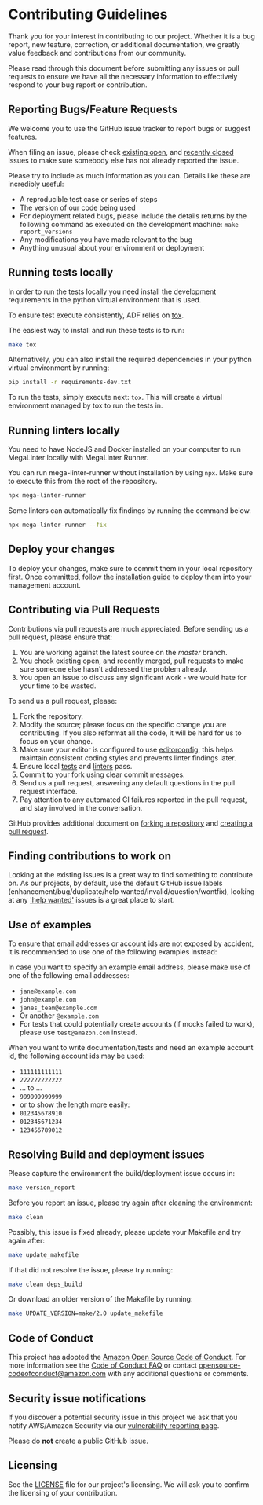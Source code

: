 # Contributing Guidelines

Thank you for your interest in contributing to our project. Whether it is a bug
report, new feature, correction, or additional documentation, we greatly value
feedback and contributions from our community.

Please read through this document before submitting any issues or pull requests
to ensure we have all the necessary information to effectively respond to your
bug report or contribution.

## Reporting Bugs/Feature Requests

We welcome you to use the GitHub issue tracker to report bugs or suggest
features.

When filing an issue, please check
[existing open](https://github.com/awslabs/aws-deployment-framework/issues),
and [recently closed](https://github.com/awslabs/aws-deployment-framework/issues?utf8=%E2%9C%93&q=is%3Aissue%20is%3Aclosed%20)
issues to make sure somebody else has not already reported the issue.

Please try to include as much information as you can.
Details like these are incredibly useful:

- A reproducible test case or series of steps
- The version of our code being used
- For deployment related bugs, please include the details returns by the
  following command as executed on the development machine:
  `make report_versions`
- Any modifications you have made relevant to the bug
- Anything unusual about your environment or deployment

## Running tests locally

In order to run the tests locally you need install the development requirements
in the python virtual environment that is used.

To ensure test execute consistently, ADF relies on
[tox](https://pypi.org/project/tox/).

The easiest way to install and run these tests is to run:

```bash
make tox
```

Alternatively, you can also install the required dependencies in your
python virtual environment by running:

```bash
pip install -r requirements-dev.txt
```

To run the tests, simply execute next: `tox`.
This will create a virtual environment managed by tox to run the tests in.

## Running linters locally

You need to have NodeJS and Docker installed on your computer to run MegaLinter
locally with MegaLinter Runner.

You can run mega-linter-runner without installation by using `npx`.
Make sure to execute this from the root of the repository.

```sh
npx mega-linter-runner
```

Some linters can automatically fix findings by running the command below.

```sh
npx mega-linter-runner --fix
```

## Deploy your changes

To deploy your changes, make sure to commit them in your local repository
first. Once committed, follow the [installation
guide](./docs/installation-guide.md) to deploy them into your management
account.

## Contributing via Pull Requests

Contributions via pull requests are much appreciated.
Before sending us a pull request, please ensure that:

1. You are working against the latest source on the *master* branch.
2. You check existing open, and recently merged, pull requests to make sure
   someone else hasn't addressed the problem already.
3. You open an issue to discuss any significant work - we would hate for your
   time to be wasted.

To send us a pull request, please:

1. Fork the repository.
2. Modify the source; please focus on the specific change you are contributing.
   If you also reformat all the code, it will be hard for us to focus on your
   change.
3. Make sure your editor is configured to use
   [editorconfig](https://editorconfig.org/), this helps maintain consistent
   coding styles and prevents linter findings later.
4. Ensure local [tests](#running-tests-locally) and
   [linters](#running-linters-locally) pass.
5. Commit to your fork using clear commit messages.
6. Send us a pull request, answering any default questions in the pull request
   interface.
7. Pay attention to any automated CI failures reported in the pull request, and
   stay involved in the conversation.

GitHub provides additional document on
[forking a repository](https://help.github.com/articles/fork-a-repo/) and
[creating a pull request](https://help.github.com/articles/creating-a-pull-request/).

## Finding contributions to work on

Looking at the existing issues is a great way to find something to contribute
on. As our projects, by default, use the default GitHub issue labels
(enhancement/bug/duplicate/help wanted/invalid/question/wontfix), looking at
any ['help wanted'](https://github.com/awslabs/aws-deployment-framework/labels/help%20wanted)
issues is a great place to start.

## Use of examples

To ensure that email addresses or account ids are not exposed by accident,
it is recommended to use one of the following examples instead:

In case you want to specify an example email address, please make use of one of
the following email addresses:

- `jane@example.com`
- `john@example.com`
- `janes_team@example.com`
- Or another `@example.com`
- For tests that could potentially create accounts (if mocks failed to work),
  please use `test@amazon.com` instead.

When you want to write documentation/tests and need an example account id, the
following account ids may be used:

- `111111111111`
- `222222222222`
- ... to ...
- `999999999999`
- or to show the length more easily:
- `012345678910`
- `012345671234`
- `123456789012`

## Resolving Build and deployment issues

Please capture the environment the build/deployment issue occurs in:

```bash
make version_report
```

Before you report an issue, please try again after cleaning the environment:

```bash
make clean
```

Possibly, this issue is fixed already, please update your Makefile and try
again after:

```bash
make update_makefile
```

If that did not resolve the issue, please try running:

```bash
make clean deps_build
```

Or download an older version of the Makefile by running:

```bash
make UPDATE_VERSION=make/2.0 update_makefile
```

## Code of Conduct

This project has adopted the
[Amazon Open Source Code of Conduct](https://aws.github.io/code-of-conduct).
For more information see the
[Code of Conduct FAQ](https://aws.github.io/code-of-conduct-faq) or contact
opensource-codeofconduct@amazon.com with any additional questions or comments.

## Security issue notifications

If you discover a potential security issue in this project we ask that you
notify AWS/Amazon Security via our
[vulnerability reporting page](http://aws.amazon.com/security/vulnerability-reporting/).

Please do **not** create a public GitHub issue.

## Licensing

See the [LICENSE](LICENSE.txt)
file for our project's licensing. We will ask you to confirm the licensing of
your contribution.
